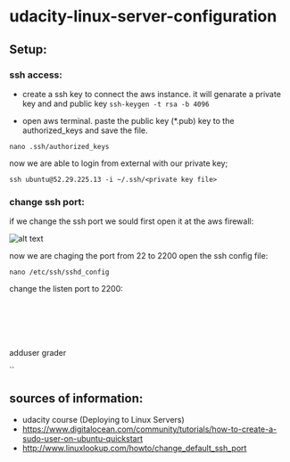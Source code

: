 # udacity-linux-server-configuration


## Setup:

### ssh access:
- create a ssh key to connect the aws instance.
it will genarate a private key and and public key
```ssh-keygen -t rsa -b 4096```


- open aws terminal. paste the public key (*.pub) key to the authorized_keys and save the file.

```
nano .ssh/authorized_keys
```

now we are able to login from external with our private key;
```
ssh ubuntu@52.29.225.13 -i ~/.ssh/<private key file>
```

### change ssh port:
if we change the ssh port we sould first open it at the aws firewall:

![alt text](resources/screenshots/aws_firewall.png "AWS Firewall")


now we are chaging the port from 22 to 2200
open the ssh config file:
```
nano /etc/ssh/sshd_config
```

change the listen port to 2200:
```






```
adduser grader

``



## sources of information:
- udacity course (Deploying to Linux Servers)
- https://www.digitalocean.com/community/tutorials/how-to-create-a-sudo-user-on-ubuntu-quickstart
- http://www.linuxlookup.com/howto/change_default_ssh_port